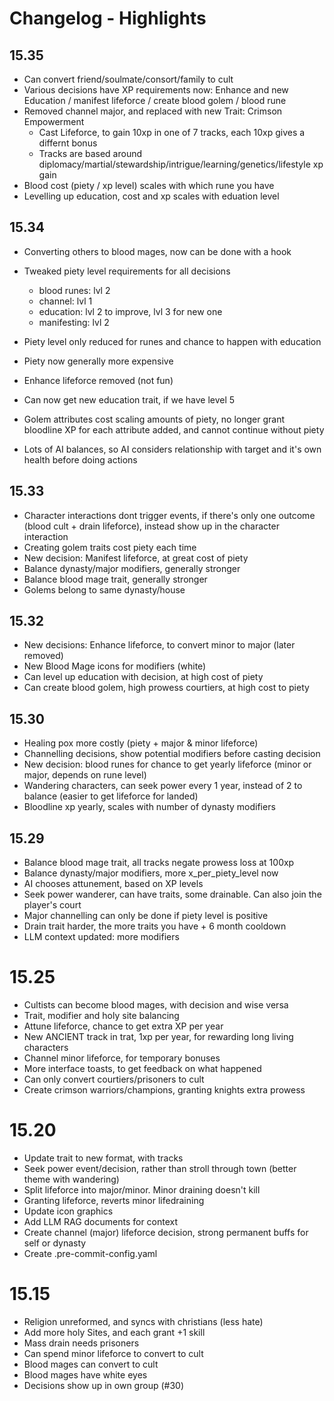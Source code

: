 # Changelog - Highlights

## 15.35
* Can convert friend/soulmate/consort/family to cult
* Various decisions have XP requirements now: Enhance and new Education / manifest lifeforce / create blood golem / blood rune
* Removed channel major, and replaced with new Trait: Crimson Empowerment
    * Cast Lifeforce, to gain 10xp in one of 7 tracks, each 10xp gives a differnt bonus
    * Tracks are based around diplomacy/martial/stewardship/intrigue/learning/genetics/lifestyle xp gain
* Blood cost (piety / xp level) scales with which rune you have
* Levelling up education, cost and xp scales with eduation level

## 15.34
* Converting others to blood mages, now can be done with a hook
* Tweaked piety level requirements for all decisions
    * blood runes: lvl 2
    * channel: lvl 1
    * education: lvl 2 to improve, lvl 3 for new one
    * manifesting: lvl 2
* Piety level only reduced for runes and chance to happen with education
* Piety now generally more expensive
* Enhance lifeforce removed (not fun)

* Can now get new education trait, if we have level 5
* Golem attributes cost scaling amounts of piety, no longer grant bloodline XP for each attribute added, and cannot continue without piety
* Lots of AI balances, so AI considers relationship with target and it's own health before doing actions

## 15.33
* Character interactions dont trigger events, if there's only one outcome (blood cult + drain lifeforce), instead show up in the character interaction
* Creating golem traits cost piety each time
* New decision: Manifest lifeforce, at great cost of piety
* Balance dynasty/major modifiers, generally stronger
* Balance blood mage trait, generally stronger
* Golems belong to same dynasty/house 

## 15.32
* New decisions: Enhance lifeforce, to convert minor to major (later removed)
* New Blood Mage icons for modifiers (white)
* Can level up education with decision, at high cost of piety
* Can create blood golem, high prowess courtiers, at high cost to piety

## 15.30
* Healing pox more costly (piety + major & minor lifeforce)
* Channelling decisions, show potential modifiers before casting decision
* New decision: blood runes for chance to get yearly lifeforce (minor or major, depends on rune level)
* Wandering characters, can seek power every 1 year, instead of 2 to balance (easier to get lifeforce for landed)
* Bloodline xp yearly, scales with number of dynasty modifiers

## 15.29
* Balance blood mage trait, all tracks negate prowess loss at 100xp
* Balance dynasty/major modifiers, more x_per_piety_level now
* AI chooses attunement, based on XP levels
* Seek power wanderer, can have traits, some drainable. Can also join the player's court
* Major channelling can only be done if piety level is positive
* Drain trait harder, the more traits you have + 6 month cooldown
* LLM context updated: more modifiers

# 15.25
* Cultists can become blood mages, with decision and wise versa
* Trait, modifier and holy site balancing
* Attune lifeforce, chance to get extra XP per year
* New ANCIENT track in trat, 1xp per year, for rewarding long living characters
* Channel minor lifeforce, for temporary bonuses 
* More interface toasts, to get feedback on what happened
* Can only convert courtiers/prisoners to cult
* Create crimson warriors/champions, granting knights extra prowess

# 15.20
* Update trait to new format, with tracks
* Seek power event/decision, rather than stroll through town (better theme with wandering)
* Split lifeforce into major/minor. Minor draining doesn't kill
* Granting lifeforce, reverts minor lifedraining
* Update icon graphics
* Add LLM RAG documents for context
* Create channel (major) lifeforce decision, strong permanent buffs for self or dynasty
* Create .pre-commit-config.yaml

# 15.15
* Religion unreformed, and syncs with christians (less hate)
* Add more holy Sites, and each grant +1 skill
* Mass drain needs prisoners
* Can spend minor lifeforce to convert to cult
* Blood mages can convert to cult
* Blood mages have white eyes
* Decisions show up in own group (#30)
